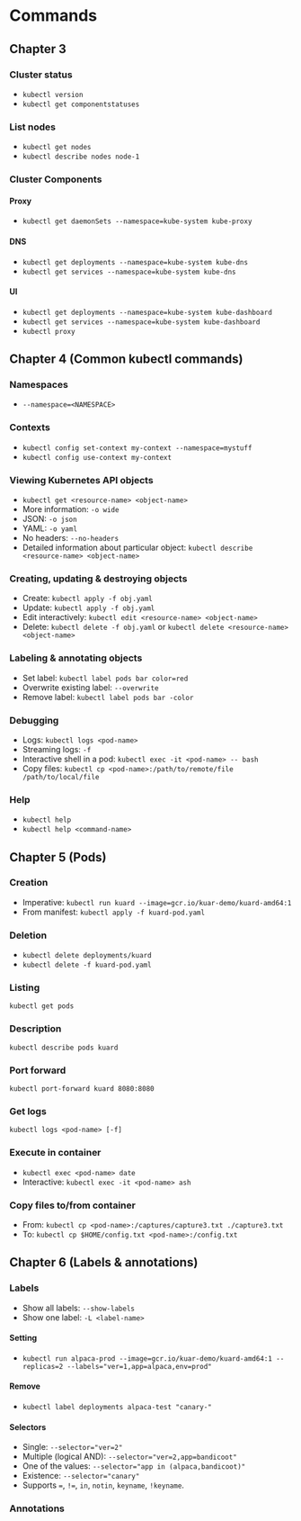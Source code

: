 # Commands
## Chapter 3
### Cluster status
- `kubectl version`
- `kubectl get componentstatuses`

### List nodes
- `kubectl get nodes`
- `kubectl describe nodes node-1`

### Cluster Components
#### Proxy
- `kubectl get daemonSets --namespace=kube-system kube-proxy`

#### DNS
- `kubectl get deployments --namespace=kube-system kube-dns`
- `kubectl get services --namespace=kube-system kube-dns`

#### UI
- `kubectl get deployments --namespace=kube-system kube-dashboard`
- `kubectl get services --namespace=kube-system kube-dashboard`
- `kubectl proxy`

## Chapter 4 (Common kubectl commands)
### Namespaces
- `--namespace=<NAMESPACE>`

### Contexts
- `kubectl config set-context my-context --namespace=mystuff`
- `kubectl config use-context my-context`

### Viewing Kubernetes API objects
- `kubectl get <resource-name> <object-name>`
- More information: `-o wide`
- JSON: `-o json`
- YAML: `-o yaml`
- No headers: `--no-headers`
- Detailed information about particular object: `kubectl describe <resource-name> <object-name>`

### Creating, updating & destroying objects
- Create: `kubectl apply -f obj.yaml`
- Update: `kubectl apply -f obj.yaml`
- Edit interactively: `kubectl edit <resource-name> <object-name>`
- Delete: `kubectl delete -f obj.yaml` or `kubectl delete <resource-name> <object-name>`

### Labeling & annotating objects
- Set label: `kubectl label pods bar color=red`
- Overwrite existing label: `--overwrite`
- Remove label: `kubectl label pods bar -color`

### Debugging
- Logs: `kubectl logs <pod-name>`
- Streaming logs: `-f`
- Interactive shell in a pod: `kubectl exec -it <pod-name> -- bash`
- Copy files: `kubectl cp <pod-name>:/path/to/remote/file /path/to/local/file`

### Help
- `kubectl help`
- `kubectl help <command-name>`


## Chapter 5 (Pods)
### Creation
- Imperative: `kubectl run kuard --image=gcr.io/kuar-demo/kuard-amd64:1`
- From manifest: `kubectl apply -f kuard-pod.yaml`

### Deletion
- `kubectl delete deployments/kuard`
- `kubectl delete -f kuard-pod.yaml`

### Listing
`kubectl get pods`

### Description
`kubectl describe pods kuard`

### Port forward
`kubectl port-forward kuard 8080:8080`

### Get logs
`kubectl logs <pod-name> [-f]`

### Execute in container
- `kubectl exec <pod-name> date`
- Interactive: `kubectl exec -it <pod-name> ash`

### Copy files to/from container
- From: `kubectl cp <pod-name>:/captures/capture3.txt ./capture3.txt`
- To: `kubectl cp $HOME/config.txt <pod-name>:/config.txt`

## Chapter 6 (Labels & annotations)
### Labels
- Show all labels: `--show-labels`
- Show one label: `-L <label-name>`

#### Setting
- `kubectl run alpaca-prod --image=gcr.io/kuar-demo/kuard-amd64:1 --replicas=2 --labels="ver=1,app=alpaca,env=prod"`

#### Remove
- `kubectl label deployments alpaca-test "canary-"`

#### Selectors
- Single: `--selector="ver=2"`
- Multiple (logical AND): `--selector="ver=2,app=bandicoot"`
- One of the values: `--selector="app in (alpaca,bandicoot)"`
- Existence: `--selector="canary"`
- Supports `=`, `!=`, `in`, `notin`, `keyname`, `!keyname`.

### Annotations
